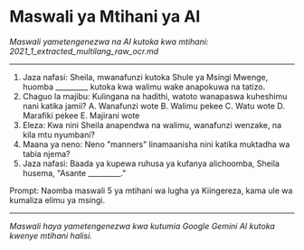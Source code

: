 # Maswali ya Mtihani ya AI
*Maswali yametengenezwa na AI kutoka kwa mtihani: 2021_1_extracted_multilang_raw_ocr.md*

---

1.  Jaza nafasi: Sheila, mwanafunzi kutoka Shule ya Msingi Mwenge, huomba _________ kutoka kwa walimu wake anapokuwa na tatizo.
2.  Chaguo la majibu: Kulingana na hadithi, watoto wanapaswa kuheshimu nani katika jamii?
    A. Wanafunzi wote
    B. Walimu pekee
    C. Watu wote
    D. Marafiki pekee
    E. Majirani wote
3.  Eleza: Kwa nini Sheila anapendwa na walimu, wanafunzi wenzake, na kila mtu nyumbani?
4.  Maana ya neno: Neno "manners" linamaanisha nini katika muktadha wa tabia njema?
5.  Jaza nafasi: Baada ya kupewa ruhusa ya kufanya alichoomba, Sheila husema, "Asante _________."

Prompt: Naomba maswali 5 ya mtihani wa lugha ya Kiingereza, kama ule wa kumaliza elimu ya msingi.

---
*Maswali haya yametengenezwa kwa kutumia Google Gemini AI kutoka kwenye mtihani halisi.*
